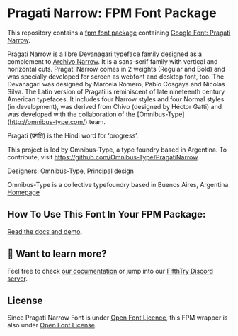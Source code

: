 # Pragati Narrow: FPM Font Package

This repository contains a [fpm font package](https://fpm.dev/featured/fonts/) containing [Google Font: 
Pragati Narrow](https://fonts.google.com/specimen/Pragati+Narrow/about?subset=devanagari).

Pragati Narrow is a libre Devanagari typeface family designed as a complement
to [Archivo Narrow](https://fonts.google.com/specimen/Archivo%2BNarrow). It is
a sans-serif family with vertical and horizontal cuts. Pragati Narrow comes in
2 weights (Regular and Bold) and was specially developed for screen as webfont
and desktop font, too. The Devanagari was designed by Marcela Romero, Pablo
Cosgaya and Nicolás Silva. The Latin version of Pragati is reminiscent of late
nineteenth century American typefaces. It includes four Narrow styles and four
Normal styles (in development), was derived from Chivo (designed by Héctor
Gatti) and was developed with the collaboration of the [Omnibus-Type]
(http://omnibus-type.com/) team.

Pragati (प्रगति) is the Hindi word for ‘progress’.

This project is led by Omnibus-Type, a type foundry based in Argentina. To
contribute, visit https://github.com/Omnibus-Type/PragatiNarrow.

Designers: Omnibus-Type, Principal design

Omnibus-Type is a collective typefoundry based in Buenos Aires, Argentina.
[Homepage](https://www.omnibus-type.com/)


## How To Use This Font In Your FPM Package:

[Read the docs and demo](https://fastn-community.github.io/pragati-narrow-font).

## 👀 Want to learn more?

Feel free to check [our documentation](https://fpm.dev/) or jump into our
[FifthTry Discord server](https://discord.gg/bucrdvptYd).

## License

Since Pragati Narrow Font is under [Open Font Licence](https://fonts.google.com/specimen/Pragati+Narrow/about?subset=devanagari), this FPM wrapper is also
under [Open Font License](LICENSE).




